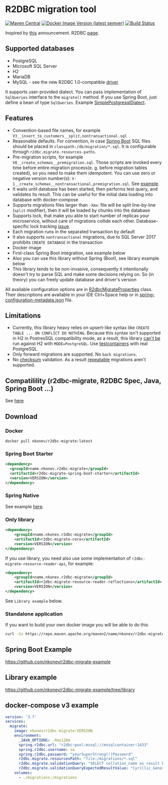 # R2DBC migration tool
[![Maven Central](https://maven-badges.herokuapp.com/maven-central/name.nkonev.r2dbc-migrate/r2dbc-migrate-spring-boot-starter/badge.svg)](https://central.sonatype.com/namespace/name.nkonev.r2dbc-migrate)
[![Docker Image Version (latest semver)](https://img.shields.io/docker/v/nkonev/r2dbc-migrate)](https://hub.docker.com/r/nkonev/r2dbc-migrate/tags)
[![Build Status](https://github.com/nkonev/r2dbc-migrate/workflows/Java%20CI%20with%20Maven/badge.svg)](https://github.com/nkonev/r2dbc-migrate/actions)

Inspired by [this](https://spring.io/blog/2020/03/12/spring-boot-2-3-0-m3-available-now) announcement. R2DBC [page](https://r2dbc.io/).

## Supported databases
* PostgreSQL
* Microsoft SQL Server
* H2
* MariaDB
* MySQL - see the new R2DBC 1.0-compatible [driver](https://github.com/asyncer-io/r2dbc-mysql)


It supports user-provided dialect. You can pass implementation of `SqlQueries` interface to the `migrate()` method. If you use Spring Boot, just define a bean of type `SqlQueries`. Example [SimplePostgresqlDialect](https://github.com/nkonev/r2dbc-migrate/blob/d65c7c49512a598dc4cc664bc33f78cb57ef3c43/r2dbc-migrate-core/src/test/java/name/nkonev/r2dbc/migrate/core/PostgresTestcontainersTest.java#L408).

## Features
* Convention-based file names, for example `V3__insert_to_customers__split,nontransactional.sql`
* Reasonable defaults. For convention, in case [Spring Boot](https://github.com/nkonev/r2dbc-migrate/blob/d65c7c49512a598dc4cc664bc33f78cb57ef3c43/r2dbc-migrate-spring-boot-starter/src/main/java/name/nkonev/r2dbc/migrate/autoconfigure/R2dbcMigrateAutoConfiguration.java#L60) SQL files should be placed in `classpath:/db/migration/*.sql`. It is configurable through `r2dbc.migrate.resources-paths`.
* Pre-migration scripts, for example `V0__create_schemas__premigration.sql`. Those scripts are invoked every time before entire migration process(e. g. before migration tables created), so you need to make them idempotent. You can use zero or negative version number(s): `V-1__create_schemas__nontransactional,premigration.sql`. See [example](https://github.com/nkonev/r2dbc-migrate/tree/master/r2dbc-migrate-core/src/test/resources/migrations/postgresql_premigration).
* It waits until database has been started, then performs test query, and validates its result. This can be useful for the initial data loading into database with docker-compose
* Supports migrations files larger than `-Xmx`: file will be split line-by-line (`split` modifier), then it will be loaded by chunks into the database
* Supports lock, that make you able to start number of replicas your microservice, without care of migrations collide each other. Database-specific lock tracking [issue](https://github.com/nkonev/r2dbc-migrate/issues/28).
* Each migration runs in the separated transaction by default
* It also supports `nontransactional` migrations, due to SQL Server 2017 prohibits `CREATE DATABASE` in the transaction
* Docker image
* First-class Spring Boot integration, see example below
* Also you can use this library without Spring (Boot), see library example below
* This library tends to be non-invasive, consequently it intentionally doesn't try to parse SQL and make some decisions relying on. So (in theory) you can freely update database and driver's version

All available configuration options are in [R2dbcMigrateProperties](https://github.com/nkonev/r2dbc-migrate/blob/master/r2dbc-migrate-core/src/main/java/name/nkonev/r2dbc/migrate/core/R2dbcMigrateProperties.java) class.
Their descriptions are available in your IDE Ctrl+Space help or in [spring-configuration-metadata.json](https://github.com/nkonev/r2dbc-migrate/blob/master/r2dbc-migrate-spring-boot-starter/src/main/resources/META-INF/spring-configuration-metadata.json) file.

## Limitations
* Currently, this library heavy relies on upsert-like syntax like `CREATE TABLE ... ON CONFLICT DO NOTHING`.
Because this syntax isn't supported in H2 in PostresSQL compatibility mode, as a result, this library [can't be](https://github.com/nkonev/r2dbc-migrate/issues/21) run against H2 with `MODE=PostgreSQL`. Use [testcontainers](https://github.com/nkonev/r2dbc-migrate-example) with real PostgreSQL.
* Only forward migrations are supported. No `back migrations`.
* No [checksum](https://github.com/nkonev/r2dbc-migrate/issues/5) validation. As a result [repeatable](https://github.com/nkonev/r2dbc-migrate/issues/9) migrations aren't supported.

## Compatilility (r2dbc-migrate, R2DBC Spec, Java, Spring Boot ...)
See [here](https://github.com/nkonev/r2dbc-migrate/issues/27#issuecomment-1404878933)

## Download

### Docker
```
docker pull nkonev/r2dbc-migrate:latest
```

### Spring Boot Starter
```xml
<dependency>
  <groupId>name.nkonev.r2dbc-migrate</groupId>
  <artifactId>r2dbc-migrate-spring-boot-starter</artifactId>
  <version>VERSION</version>
</dependency>
```

### Spring Native
See example [here](https://github.com/nkonev/r2dbc-migrate-example/tree/native).

### Only library
```xml
<dependency>
    <groupId>name.nkonev.r2dbc-migrate</groupId>
    <artifactId>r2dbc-migrate-core</artifactId>
    <version>VERSION</version>
</dependency>
```

If you use library, you need also use some implementation of `r2dbc-migrate-resource-reader-api`, for example:
```xml
<dependency>
    <groupId>name.nkonev.r2dbc-migrate</groupId>
    <artifactId>r2dbc-migrate-resource-reader-reflections</artifactId>
    <version>VERSION</version>
</dependency>
```
See `Library example` below.

### Standalone application

If you want to build your own docker image you will be able to do this
```bash
curl -Ss https://repo.maven.apache.org/maven2/name/nkonev/r2dbc-migrate/r2dbc-migrate-standalone/VERSION/r2dbc-migrate-standalone-VERSION.jar > /tmp/migrate.jar
```

## Spring Boot Example
https://github.com/nkonev/r2dbc-migrate-example

## Library example
https://github.com/nkonev/r2dbc-migrate-example/tree/library

## docker-compose v3 example
```yml
version: '3.7'
services:
  migrate:
    image: nkonev/r2dbc-migrate:VERSION
    environment:
      _JAVA_OPTIONS: -Xmx128m
      spring.r2dbc.url: "r2dbc:pool:mssql://mssqlcontainer:1433"
      spring.r2dbc.username: sa
      spring.r2dbc.password: "yourSuperStrong(!)Password"
      r2dbc.migrate.resourcesPath: "file:/migrations/*.sql"
      r2dbc.migrate.validationQuery: "SELECT collation_name as result FROM sys.databases WHERE name = N'master'"
      r2dbc.migrate.validationQueryExpectedResultValue: "Cyrillic_General_CI_AS"
    volumes:
      - ./migrations:/migrations
```
